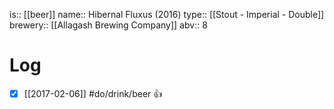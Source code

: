 is:: [[beer]]
name:: Hibernal Fluxus (2016)
type:: [[Stout - Imperial - Double]]
brewery:: [[Allagash Brewing Company]]
abv:: 8

# Log
- [x] [[2017-02-06]] #do/drink/beer 👍
